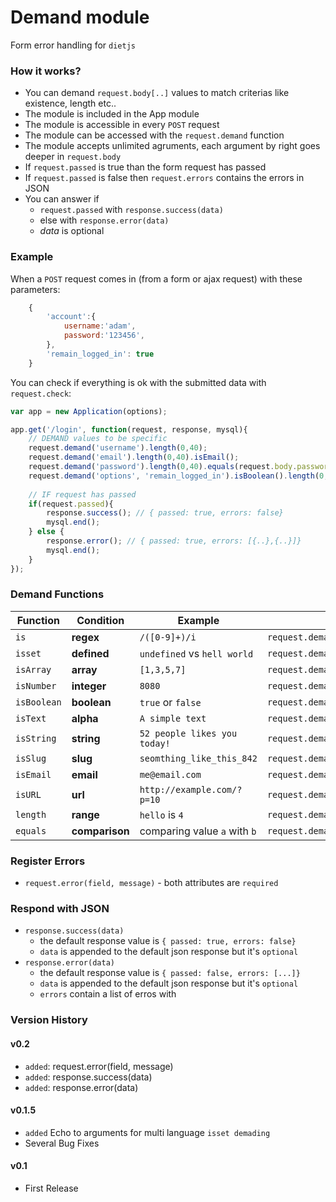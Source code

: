 # Demand module
Form error handling for `dietjs`

### How it works?
- You can demand `request.body[..]` values to match criterias like existence, length etc.. 
- The module is included in the App module
- The module is accessible in every `POST` request
- The module can be accessed with the `request.demand` function
- The module accepts unlimited agruments, each argument by right goes deeper in `request.body`
- If `request.passed` is true than the form request has passed
- If `request.passed` is false then `request.errors` contains the errors in JSON
- You can answer if 
	- `request.passed` with `response.success(data)`
	- else with `response.error(data)` 
	- *data* is optional

### Example
When a `POST` request comes in (from a form or ajax request) with these parameters:
```javascript
	{
		'account':{
			username:'adam',
			password:'123456',
		},
		'remain_logged_in': true
	}
```
You can check if everything is ok with the submitted data with `request.check`:
```javascript
var app = new Application(options);

app.get('/login', function(request, response, mysql){
	// DEMAND values to be specific
	request.demand('username').length(0,40);
	request.demand('email').length(0,40).isEmail();
	request.demand('password').length(0,40).equals(request.body.password_again);
	request.demand('options', 'remain_logged_in').isBoolean().length(0,1);
	
	// IF request has passed 
	if(request.passed){ 
		response.success(); // { passed: true, errors: false}
		mysql.end();
	} else {
		response.error(); // { passed: true, errors: [{..},{..}]}
		mysql.end();
	}
});
```

### Demand Functions

Function | Condition | Example | Use Case
--- | --- | --- | ---
`is` | **regex** | `/([0-9]+)/i` | `request.demand('id').is(/([0-9]+)/i)`
`isset` | **defined** | `undefined` vs `hell world` | `request.demand('message').isset()`
`isArray` | **array** | `[1,3,5,7]` | `request.demand('users').isArray()`
`isNumber` | **integer** | `8080` | `request.demand('birth_day').isNumber()`
`isBoolean` | **boolean** | `true` or `false` | `request.demand('agree').isBoolean()`
`isText` | **alpha** | `A simple text` | `request.demand('username').isText()`
`isString` | **string** | `52 people likes you today!` | `request.demand('message').isString()`
`isSlug` | **slug** | `seomthing_like_this_842` | `request.demand('username').isSlug()`
`isEmail` | **email** | `me@email.com` | `request.demand('email').isEmail()`
`isURL` | **url** | `http://example.com/?p=10` | `request.demand('personal_blog').isUrl()`
`length` | **range** | `hello` is `4` | `request.demand('tweet').length(0, 140)`
`equals` | **comparison** | comparing value `a` with `b` | `request.demand('agree').equals('true')`

### Register Errors
- `request.error(field, message)` - both attributes are `required`

### Respond with JSON
- `response.success(data)` 
	- the default response value is `{ passed: true, errors: false}`
  	- `data` is appended to the default json response but it's `optional`
- `response.error(data)` 
	- the default response value is `{ passed: false, errors: [...]}`
  	- `data` is appended to the default json response but it's `optional`
  	- `errors` contain a list of erros with
  	

### Version History
#### v0.2
- `added`: request.error(field, message) 
- `added`: response.success(data) 
- `added`: response.error(data) 

#### v0.1.5 
- `added` Echo to arguments for multi language `isset demading`
- Several Bug Fixes

#### v0.1
- First Release